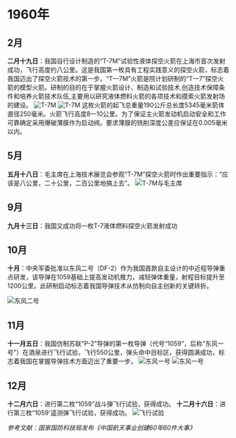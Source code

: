 # 1960年
## 2月
**二月十九日**：我国自行设计制造的“T-7M”试验性液体探空火箭在上海市首次发射成功，飞行高度约八公里。这是我国第一枚具有工程实践意义的探空火箭，标志着我国迈出了探空火箭技术的第一步。“T—7M”火箭是院计划研制的“T—7”探空火箭的模型火箭。研制的目的在于掌握火箭设计、制造和试验技术,创造技术保障条件和培养火箭技术队伍,主要用以研究液体燃料火箭的各项技术和摸索火箭发射场的建设。
![T-7M](https://p3.ssl.qhimgs1.com/sdr/400__/t0185a6621e7b2043d9.jpg)
![T-7M](http://wenhui.whb.cn/u/cms/www/202009/13152540ksgs.jpg)
这枚火箭的起飞总重量190公斤总长度5345毫米箭体直径250毫米。火箭飞行高度8—10公里。为了保证主火箭发动机启动安全和工作可靠确定采用爆破薄膜作为启动阀。要求薄膜的铣削深度公差应保证在0.005毫米以内。
## 5月
**五月十八日**：毛主席在上海技术展览会参观“T-7M”探空火箭时作出重要指示：“应该是八公里，二十公里，二百公里地搞上去”。
![T-7M与毛主席](https://p0.ssl.qhimgs1.com/sdr/400__/t01062586b846664eb4.jpg)
## 9月
**九月十三日**：我国又成功将一枚T-7液体燃料探空火箭发射成功
## 10月
**十月**：中央军委批准以东风二号（DF-2）作为我国首款自主设计的中近程导弹重点研发，该导弹在1059基础上提高发动机推力，减轻弹体重量，射程目标提升至1200公里。此研制启动标志着我国导弹技术从仿制向自主创新的关键转折。

![东风二号](https://ps.ssl.qhimg.com/sdmt/396_266_100/t0461c654aad41ecc16.webp)
## 11月
**十一月五日**：我国仿制苏联“P-2”导弹的第一枚导弹（代号“1059”，后称“东风一号”）在酒泉进行飞行试验，飞行550公里，弹头命中目标区，获得圆满成功，标志着我国在掌握导弹技术方面迈出了重要一步。
![东风一号](http://inews.gtimg.com/newsapp_bt/0/14141605550/641)
![东风一号](https://ps.ssl.qhimg.com/sdmt/148_216_100/t01390245ee8bab3fd4.webp)
## 12月
**十二月六日**：进行第二枚“1059”战斗弾飞行试验，获得成功。
**十二月十六日**：进行第三枚“1059'遥测弹飞行试验，获得成功。
![飞行试验](https://www.cnsa.gov.cn/n6758823/n6758844/n6760209/n6760215/c6809198/part/6783603.jpg)

*参考文献：国家国防科技局发布《中国航天事业创建60年60件大事》*